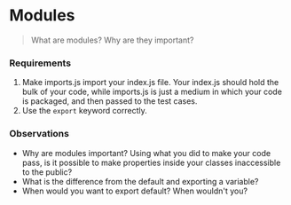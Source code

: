#  Modules

> What are modules? Why are they important?

### Requirements

1. Make imports.js import your index.js file. Your index.js should hold the bulk of your code, while imports.js is just a medium in which your code is packaged, and then passed to the test cases.
2. Use the `export` keyword correctly.


### Observations

* Why are modules important? Using what you did to make your code pass, is it possible to make properties inside your classes inaccessible to the public?
* What is the difference from the default and exporting a variable?
* When would you want to export default?  When wouldn't you?